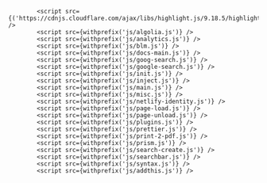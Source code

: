             <script src={('https://cdnjs.cloudflare.com/ajax/libs/highlight.js/9.18.5/highlight.min.js')} />
            <script src={withprefix('js/algolia.js')} />
            <script src={withprefix('js/analytics.js')} />
            <script src={withprefix('js/blm.js')} />
            <script src={withprefix('js/docs-main.js')} />
            <script src={withprefix('js/goog-search.js')} />
            <script src={withprefix('js/google-search.js')} />
            <script src={withprefix('js/init.js')} />
            <script src={withprefix('js/inject.js')} />
            <script src={withprefix('js/main.js')} />
            <script src={withprefix('js/misc.js')} />
            <script src={withprefix('js/netlify-identity.js')} />
            <script src={withprefix('js/page-load.js')} />
            <script src={withprefix('js/page-unload.js')} />
            <script src={withprefix('js/plugins.js')} />
            <script src={withprefix('js/prettier.js')} />
            <script src={withprefix('js/print-2-pdf.js')} />
            <script src={withprefix('js/prism.js')} />
            <script src={withprefix('js/search-create.js')} />
            <script src={withprefix('js/searchbar.js')} />
            <script src={withprefix('js/syntax.js')} />
            <script src={withprefix('js/addthis.js')} />